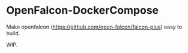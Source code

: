 # OpenFalcon-DockerCompose

Make openfalcon (https://github.com/open-falcon/falcon-plus) easy to build.

WIP.
